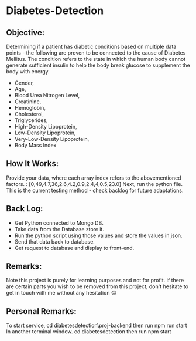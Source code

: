 # Diabetes-Detection

## Objective: 
Determining if a patient has diabetic conditions based on multiple data points - the following are proven to be connected to the cause of Diabetes Mellitus. The condition refers to the state in which the human body cannot generate sufficient insulin to help the body break glucose to supplement the body with energy. 
- Gender, 
- Age, 
- Blood Urea Nitrogen Level, 
- Creatinine, 
- Hemoglobin, 
- Cholesterol, 
- Triglycerides, 
- High-Density Lipoprotein, 
- Low-Density Lipoprotein, 
- Very-Low-Density Lipoprotein, 
- Body Mass Index 

## How It Works:
Provide your data, where each array index refers to the abovementioned factors. :
 [0,49,4.7,36,2.6,4.2,0.9,2.4,4,0.5,23.0]
Next, run the python file. This is the current testing method - check backlog for future adaptations. 


## Back Log:
- Get Python connected to Mongo DB. 
- Take data from the Database store it.  
- Run the python script using those values and store the values in json. 
- Send that data back to database. 
- Get request to database and display to front-end. 

## Remarks:
Note this project is purely for learning purposes and not for profit. If there are certain parts you wish to be removed from this project, don't hesitate to get in touch with me without any hesitation 😊

## Personal Remarks:
To start service, cd diabetesdetection\proj-backend then run npm run start
In another terminal window. cd diabetesdetection then run npm start